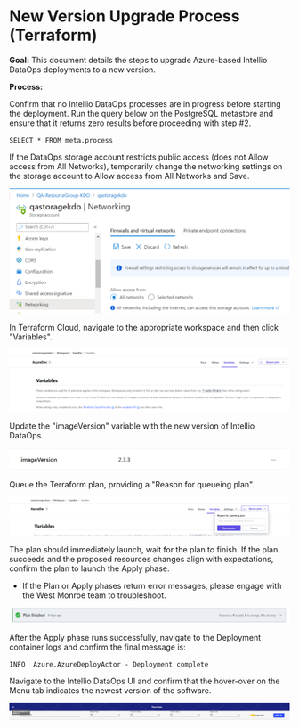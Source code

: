 # New Version Upgrade Process (Terraform)

**Goal:** This document details the steps to upgrade Azure-based Intellio DataOps deployments to a new version.

**Process:**

Confirm that no Intellio DataOps processes are in progress before starting the deployment. Run the query below on the PostgreSQL metastore and ensure that it returns zero results before proceeding with step #2.

```
SELECT * FROM meta.process
```

If the DataOps storage account restricts public access (does not Allow access from All Networks), temporarily change the networking settings on the storage account to Allow access from All Networks and Save.

![](<../../../.gitbook/assets/image (309) (2) (5).png>)

In Terraform Cloud, navigate to the appropriate workspace and then click "Variables".

![](<../../../.gitbook/assets/image (313) (1).png>)

Update the "imageVersion" variable with the new version of Intellio DataOps.&#x20;

![](<../../../.gitbook/assets/image (269).png>)

Queue the Terraform plan, providing a "Reason for queueing plan".&#x20;

![](<../../../.gitbook/assets/image (316) (1).png>)

The plan should immediately launch, wait for the plan to finish. If the plan succeeds and the proposed resources changes align with expectations, confirm the plan to launch the Apply phase.

* If the Plan or Apply phases return error messages, please engage with the West Monroe team to troubleshoot.

![](<../../../.gitbook/assets/image (312) (1).png>)

After the Apply phase runs successfully, navigate to the Deployment container logs and confirm the final message is:

```
INFO  Azure.AzureDeployActor - Deployment complete
```

Navigate to the Intellio DataOps UI and confirm that the hover-over on the Menu tab indicates the newest version of the software.

![](<../../../.gitbook/assets/image (325) (1) (1).png>)





